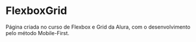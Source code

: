 # FlexboxGrid
Página criada no curso de Flexbox e Grid da Alura, com o desenvolvimento pelo método Mobile-First.
